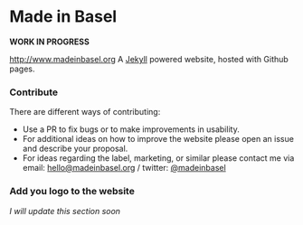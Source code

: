 Made in Basel
=====================

__WORK IN PROGRESS__

http://www.madeinbasel.org
A [Jekyll](http://jekyllrb.com/) powered website, hosted with Github pages.

### Contribute

There are different ways of contributing:

- Use a PR to fix bugs or to make improvements in usability.
- For additional ideas on how to improve the website please open an issue and describe your proposal.
- For ideas regarding the label, marketing, or similar please contact me via email: hello@madeinbasel.org / twitter: [@madeinbasel](https://twitter.com/MadeInBasel)

### Add you logo to the website

_I will update this section soon_